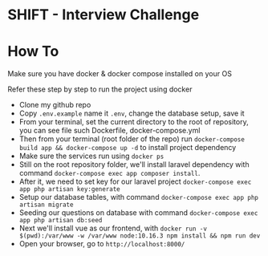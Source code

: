 # SHIFT - Interview Challenge

# How To
Make sure you have docker & docker compose installed on your OS

Refer these step by step to run the project using docker

  - Clone my github repo
  - Copy `.env.example` name it `.env`, change the database setup, save it
  - From your terminal, set the current directory to the root of repository, you can see file such Dockerfile, docker-compose.yml
  - Then from your terminal (root folder of the repo) run `docker-compose build app && docker-compose up -d` to install project dependency
  - Make sure the services run using `docker ps`
  - Still on the root repository folder, we'll install laravel dependency with command `docker-compose exec app composer install`.
  - After it, we need to set key for our laravel project `docker-compose exec app php artisan key:generate`
  - Setup our database tables, with command `docker-compose exec app php artisan migrate`
  - Seeding our questions on database with command `docker-compose exec app php artisan db:seed`
  - Next we'll install vue as our frontend, with `docker run -v $(pwd):/var/www -w /var/www node:10.16.3 npm install && npm run dev`
  - Open your browser, go to `http://localhost:8000/`
